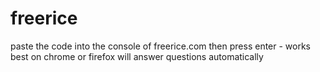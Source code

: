 # freerice

paste the code into the console of freerice.com then press enter - works best on chrome or firefox
will answer questions automatically
